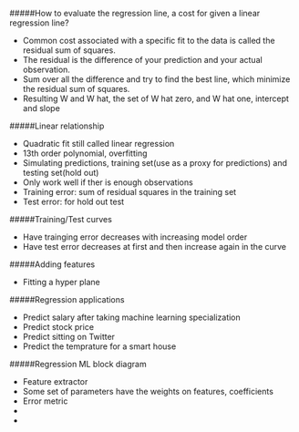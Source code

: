 #####How to evaluate the regression line, a cost for given a linear regression line?
* Common cost associated with a specific fit to the data is called the residual sum of squares. 
* The residual is the difference of your prediction and your actual observation.
* Sum over all the difference and try to find the best line, which minimize the residual sum of squares.
* Resulting W and W hat, the set of W hat zero, and W hat one, intercept and slope

#####Linear relationship
* Quadratic fit still called linear regression
* 13th order polynomial, overfitting
* Simulating predictions, training set(use as a proxy for predictions) and testing set(hold out)
* Only work well if ther is enough observations
* Training error: sum of residual squares in the training set
* Test error: for hold out test 

#####Training/Test curves
* Have trainging error decreases with increasing model order
* Have test error decreases at first and then increase again in the curve

#####Adding features
* Fitting a hyper plane

#####Regression applications
* Predict salary after taking machine learning specialization
* Predict stock price
* Predict sitting on Twitter
* Predict the temprature for a smart house

#####Regression ML block diagram
* Feature extractor
* Some set of parameters have the weights on features, coefficients
* Error metric
* 
* 
